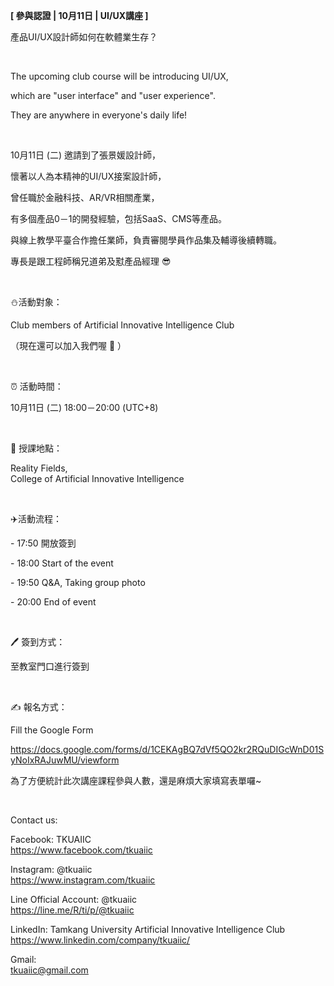 **[ 參與認證 | 10月11日 | UI/UX講座 ]**

產品UI/UX設計師如何在軟體業生存？

&nbsp;

The upcoming club course will be introducing UI/UX,

which are "user interface" and "user experience".

They are anywhere in everyone's daily life!

&nbsp;

10月11日 (二) 邀請到了張景媛設計師，

懷著以人為本精神的UI/UX接案設計師，

曾任職於金融科技、AR/VR相關產業，

有多個產品0－1的開發經驗，包括SaaS、CMS等產品。

與線上教學平臺合作擔任業師，負責審閱學員作品集及輔導後續轉職。

專長是跟工程師稱兄道弟及懟產品經理 😎

&nbsp;

⛄️活動對象：

Club members of Artificial Innovative Intelligence Club

（現在還可以加入我們喔 🤩 ）

&nbsp;

⏰ 活動時間：

10月11日 (二) 18:00－20:00 (UTC+8)

&nbsp;

📍 授課地點：

Reality Fields, <br />College of Artificial Innovative Intelligence

&nbsp;

✈️活動流程：

\- 17:50 開放簽到

\- 18:00 Start of the event

\- 19:50 Q&A, Taking group photo

\- 20:00 End of event

&nbsp;

🖊️ 簽到方式：

至教室門口進行簽到

&nbsp;

✍️ 報名方式：

Fill the Google Form

https://docs.google.com/forms/d/1CEKAgBQ7dVf5QO2kr2RQuDIGcWnD01SyNoIxRAJuwMU/viewform

為了方便統計此次講座課程參與人數，還是麻煩大家填寫表單囉~

&nbsp;

Contact us:

Facebook: TKUAIIC <br />https://www.facebook.com/tkuaiic

Instagram: @tkuaiic <br />https://www.instagram.com/tkuaiic

Line Official Account: @tkuaiic <br />https://line.me/R/ti/p/@tkuaiic

LinkedIn: Tamkang University Artificial Innovative Intelligence Club <br />https://www.linkedin.com/company/tkuaiic/

Gmail: <br />tkuaiic@gmail.com
